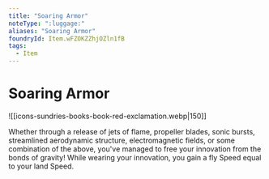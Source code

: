 ```yaml
---
title: "Soaring Armor"
noteType: ":luggage:"
aliases: "Soaring Armor"
foundryId: Item.wFZOKZZhjOZln1fB
tags:
  - Item
---
```


# Soaring Armor
![[icons-sundries-books-book-red-exclamation.webp|150]]

Whether through a release of jets of flame, propeller blades, sonic bursts, streamlined aerodynamic structure, electromagnetic fields, or some combination of the above, you've managed to free your innovation from the bonds of gravity! While wearing your innovation, you gain a fly Speed equal to your land Speed.

